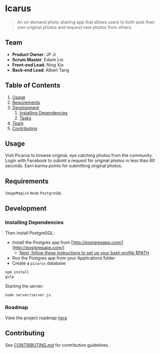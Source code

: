 # Icarus

> An on demand photo sharing app that allows users to both post their own original photos and request new photos from others.

## Team

  - __Product Owner__: JP Ji
  - __Scrum Master__: Edwin Lin
  - __Front-end Lead__: Ning Xia
  - __Back-end Lead__: Albert Tang

## Table of Contents

1. [Usage](#Usage)
1. [Requirements](#requirements)
1. [Development](#development)
    1. [Installing Dependencies](#installing-dependencies)
    1. [Tasks](#tasks)
1. [Team](#team)
1. [Contributing](#contributing)

## Usage

Visit Picarus to browse original, eye catching photos from the community.  Login with Facebook to submit a request for original photos in less than 60 seconds.  Earn karma points for submitting original photos.

## Requirements

`ImageMagick`
`Node`
`PostgreSQL`

## Development

### Installing Dependencies

Then install PostgreSQL:

- Install the Postgres app from [http://postgresapp.com/](http://postgresapp.com/)
  - [Next, follow these instructions to set up your bash profile $PATH](http://postgresapp.com/documentation/cli-tools.html)
- Run the Postgres app from your Applications folder
- Create a `picarus` database

```sh
npm install
gulp
```

Starting the server:
```
node server/server.js
```

### Roadmap

View the project roadmap [here](https://github.com/SucculentWall/Picarus/issues)


## Contributing

See [CONTRIBUTING.md](CONTRIBUTING.md) for contribution guidelines.
